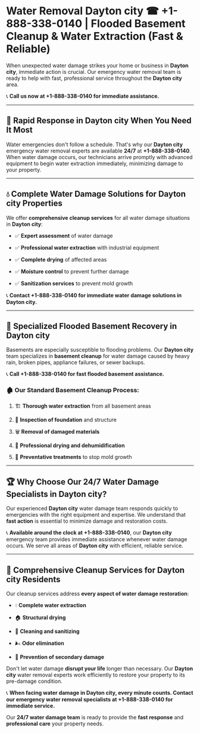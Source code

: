 # Water Removal Dayton city ☎ +1-888-338-0140 | Flooded Basement Cleanup & Water Extraction (Fast & Reliable)

When unexpected water damage strikes your home or business in **Dayton city**, immediate action is crucial. Our emergency water removal team is ready to help with fast, professional service throughout the **Dayton city** area. 

📞 **Call us now at +1-888-338-0140 for immediate assistance.**
---
## 🚀 Rapid Response in Dayton city When You Need It Most
Water emergencies don't follow a schedule. That's why our **Dayton city** emergency water removal experts are available **24/7** at **+1-888-338-0140**. When water damage occurs, our technicians arrive promptly with advanced equipment to begin water extraction immediately, minimizing damage to your property.
---
## 💧 Complete Water Damage Solutions for Dayton city Properties
We offer **comprehensive cleanup services** for all water damage situations in **Dayton city**:
- ✅ **Expert assessment** of water damage  
- ✅ **Professional water extraction** with industrial equipment  
- ✅ **Complete drying** of affected areas  
- ✅ **Moisture control** to prevent further damage  
- ✅ **Sanitization services** to prevent mold growth  
📞 **Contact +1-888-338-0140 for immediate water damage solutions in Dayton city.**
---
## 🌊 Specialized Flooded Basement Recovery in Dayton city
Basements are especially susceptible to flooding problems. Our **Dayton city** team specializes in **basement cleanup** for water damage caused by heavy rain, broken pipes, appliance failures, or sewer backups. 
📞 **Call +1-888-338-0140 for fast flooded basement assistance.**
### 🏚️ Our Standard Basement Cleanup Process:
1. 🏗️ **Thorough water extraction** from all basement areas  
2. 🔎 **Inspection of foundation** and structure  
3. 🗑️ **Removal of damaged materials**  
4. 💨 **Professional drying and dehumidification**  
5. 🚫 **Preventative treatments** to stop mold growth  
---
## 🏆 Why Choose Our 24/7 Water Damage Specialists in Dayton city?
Our experienced **Dayton city** water damage team responds quickly to emergencies with the right equipment and expertise. We understand that **fast action** is essential to minimize damage and restoration costs.
📞 **Available around the clock at +1-888-338-0140**, our **Dayton city** emergency team provides immediate assistance whenever water damage occurs. We serve all areas of **Dayton city** with efficient, reliable service.
---
## 🧹 Comprehensive Cleanup Services for Dayton city Residents
Our cleanup services address **every aspect of water damage restoration**:
- 💧 **Complete water extraction**  
- 🏠 **Structural drying**  
- 🧼 **Cleaning and sanitizing**  
- 🌬️ **Odor elimination**  
- 🚫 **Prevention of secondary damage**  
Don't let water damage **disrupt your life** longer than necessary. Our **Dayton city** water removal experts work efficiently to restore your property to its pre-damage condition.
📞 **When facing water damage in Dayton city, every minute counts. Contact our emergency water removal specialists at +1-888-338-0140 for immediate service.**
Our **24/7 water damage team** is ready to provide the **fast response** and **professional care** your property needs.
